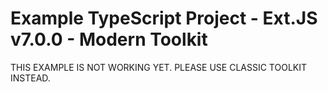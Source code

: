 # Example TypeScript Project - Ext.JS v7.0.0 - Modern Toolkit

THIS EXAMPLE IS NOT WORKING YET. PLEASE USE CLASSIC TOOLKIT INSTEAD.